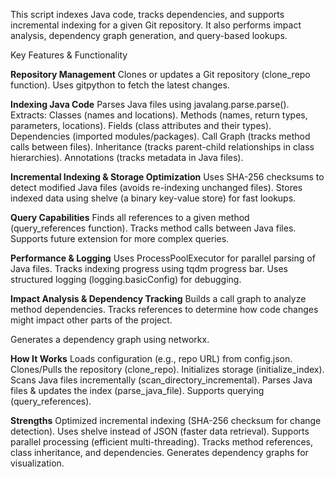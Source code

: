 This script indexes Java code, tracks dependencies, and supports incremental indexing for a given Git repository. It also performs impact analysis, dependency graph generation, and query-based lookups.

Key Features & Functionality

**Repository Management**
Clones or updates a Git repository (clone_repo function).
Uses gitpython to fetch the latest changes.

**Indexing Java Code**
Parses Java files using javalang.parse.parse().
Extracts:
  Classes (names and locations).
  Methods (names, return types, parameters, locations).
  Fields (class attributes and their types).
  Dependencies (imported modules/packages).
  Call Graph (tracks method calls between files).
  Inheritance (tracks parent-child relationships in class hierarchies).
  Annotations (tracks metadata in Java files).

**Incremental Indexing & Storage Optimization**
Uses SHA-256 checksums to detect modified Java files (avoids re-indexing unchanged files).
Stores indexed data using shelve (a binary key-value store) for fast lookups.

**Query Capabilities**
Finds all references to a given method (query_references function).
Tracks method calls between Java files.
Supports future extension for more complex queries.

**Performance & Logging**
Uses ProcessPoolExecutor for parallel parsing of Java files.
Tracks indexing progress using tqdm progress bar.
Uses structured logging (logging.basicConfig) for debugging.

**Impact Analysis & Dependency Tracking**
Builds a call graph to analyze method dependencies.
Tracks references to determine how code changes might impact other parts of the project.

Generates a dependency graph using networkx.

**How It Works**
Loads configuration (e.g., repo URL) from config.json.
Clones/Pulls the repository (clone_repo).
Initializes storage (initialize_index).
Scans Java files incrementally (scan_directory_incremental).
Parses Java files & updates the index (parse_java_file).
Supports querying (query_references).

**Strengths**
Optimized incremental indexing (SHA-256 checksum for change detection).
Uses shelve instead of JSON (faster data retrieval).
Supports parallel processing (efficient multi-threading).
Tracks method references, class inheritance, and dependencies.
Generates dependency graphs for visualization.

